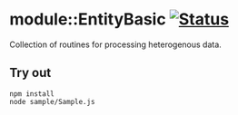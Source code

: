 
# module::EntityBasic [![Status](https://github.com/Wandalen/wEntityBasic/workflows/Test/badge.svg)](https://github.com/Wandalen/wEntityBasic}/actions?query=workflow%3ATest)

Collection of routines for processing heterogenous data.

## Try out
```
npm install
node sample/Sample.js
```
